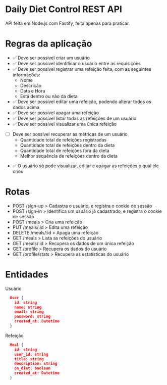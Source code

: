 # Daily Diet Control REST API

API feita em Node.js com Fastify, feita apenas para praticar.

# Regras da aplicação

- :white_check_mark: Deve ser possível criar um usuário
- :white_check_mark: Deve ser possível identificar o usuário entre as requisições
- :white_check_mark: Deve ser possível registrar uma refeição feita, com as seguintes informações:
  - Nome
  - Descrição
  - Data e Hora
  - Está dentro ou não da dieta
- :white_check_mark: Deve ser possível editar uma refeição, podendo alterar todos os dados acima
- :white_check_mark: Deve ser possível apagar uma refeição
- :white_check_mark: Deve ser possível listar todas as refeições de um usuário
- :white_check_mark: Deve ser possível visualizar uma única refeição
- [ ] Deve ser possível recuperar as métricas de um usuário
  - Quantidade total de refeições registradas
  - Quantidade total de refeições dentro da dieta
  - Quantidade total de refeições fora da dieta
  - Melhor sequência de refeições dentro da dieta
- :white_check_mark: O usuário só pode visualizar, editar e apagar as refeições o qual ele criou



# Rotas
- POST /sign-up > Cadastra o usuário, e registra o cookie de sessão
- POST /sign-in > Identifica um usuário já cadastrado, e registra o cookie de sessão
- POST /meals > Cria uma refeição
- PUT /meals/:id > Edita uma refeição
- DELETE /meals/:id > Apaga uma refeição
- GET /meals > Lista as refeições do usuário
- GET /meals/:id > Recupera os dados de um única refeição
- GET /profile > Recupera os dados do usuário
- GET /profile/stats > Recupera as estatísticas do usuário


# Entidades

Usuário
```json
  User {
    id: string
    name: string
    email: string
    password: string
    created_at: Datetime
  }
```

Refeição
```json
  Meal {
    id: string
    user_id: string
    title: string
    description: string
    on_diet: boolean
    created_at: Datetime
  }
```


